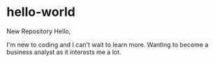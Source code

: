 # hello-world
New Repository
Hello,

I'm new to coding and I can't wait to learn more. Wanting to become a business analyst as it interests me a lot.
